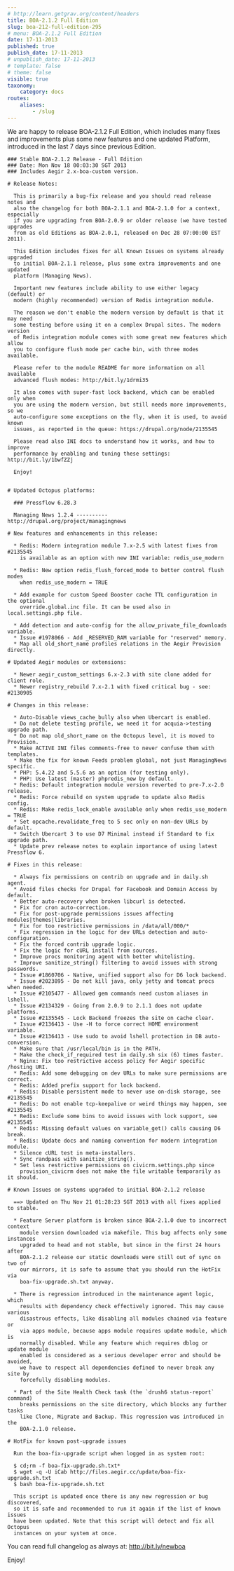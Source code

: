 ```yaml
---
# http://learn.getgrav.org/content/headers
title: BOA-2.1.2 Full Edition
slug: boa-212-full-edition-295
# menu: BOA-2.1.2 Full Edition
date: 17-11-2013
published: true
publish_date: 17-11-2013
# unpublish_date: 17-11-2013
# template: false
# theme: false
visible: true
taxonomy:
    category: docs
routes:
    aliases:
        - /slug
---
```


 We are happy to release BOA-2.1.2 Full Edition, which includes many fixes and improvements plus some new features and one updated Platform, introduced in the last 7 days since previous Edition.

 
    ### Stable BOA-2.1.2 Release - Full Edition
    ### Date: Mon Nov 18 00:03:30 SGT 2013
    ### Includes Aegir 2.x-boa-custom version.
    
    # Release Notes:
    
      This is primarily a bug-fix release and you should read release notes and
      also the changelog for both BOA-2.1.1 and BOA-2.1.0 for a context, especially
      if you are upgrading from BOA-2.0.9 or older release (we have tested upgrades
      from as old Editions as BOA-2.0.1, released on Dec 28 07:00:00 EST 2011).
    
      This Edition includes fixes for all Known Issues on systems already upgraded
      to initial BOA-2.1.1 release, plus some extra improvements and one updated
      platform (Managing News).
    
      Important new features include ability to use either legacy (default) or
      modern (highly recommended) version of Redis integration module.
    
      The reason we don't enable the modern version by default is that it may need
      some testing before using it on a complex Drupal sites. The modern version
      of Redis integration module comes with some great new features which allow
      you to configure flush mode per cache bin, with three modes available.
    
      Please refer to the module README for more information on all available
      advanced flush modes: http://bit.ly/1drmi35
    
      It also comes with super-fast lock backend, which can be enabled only when
      you are using the modern version, but still needs more improvements, so we
      auto-configure some exceptions on the fly, when it is used, to avoid known
      issues, as reported in the queue: https://drupal.org/node/2135545
    
      Please read also INI docs to understand how it works, and how to improve
      performance by enabling and tuning these settings: http://bit.ly/1bwfZZj
    
      Enjoy!
    
    
    # Updated Octopus platforms:
    
      ### Pressflow 6.28.3
    
      Managing News 1.2.4 ---------- http://drupal.org/project/managingnews
    
    # New features and enhancements in this release:
    
      * Redis: Modern integration module 7.x-2.5 with latest fixes from #2135545
        is available as an option with new INI variable: redis_use_modern
    
      * Redis: New option redis_flush_forced_mode to better control flush modes
        when redis_use_modern = TRUE
    
      * Add example for custom Speed Booster cache TTL configuration in the optional
        override.global.inc file. It can be used also in local.settings.php file.
    
      * Add detection and auto-config for the allow_private_file_downloads variable.
      * Issue #1978066 - Add _RESERVED_RAM variable for "reserved" memory.
      * Map all old_short_name profiles relations in the Aegir Provision directly.
    
    # Updated Aegir modules or extensions:
    
      * Newer aegir_custom_settings 6.x-2.3 with site clone added for client role.
      * Newer registry_rebuild 7.x-2.1 with fixed critical bug - see: #2130905
    
    # Changes in this release:
    
      * Auto-Disable views_cache_bully also when Ubercart is enabled.
      * Do not delete testing profile, we need it for acquia->testing upgrade path.
      * Do not map old_short_name on the Octopus level, it is moved to Provision.
      * Make ACTIVE INI files comments-free to never confuse them with templates.
      * Make the fix for known Feeds problem global, not just ManagingNews specific.
      * PHP: 5.4.22 and 5.5.6 as an option (for testing only).
      * PHP: Use latest (master) phpredis_new by default.
      * Redis: Default integration module version reverted to pre-7.x-2.0 release.
      * Redis: Force rebuild on system upgrade to update also Redis config.
      * Redis: Make redis_lock_enable available only when redis_use_modern = TRUE
      * Set opcache.revalidate_freq to 5 sec only on non-dev URLs by default.
      * Switch Ubercart 3 to use D7 Minimal instead if Standard to fix upgrade path.
      * Update prev release notes to explain importance of using latest Pressflow 6.
    
    # Fixes in this release:
    
      * Always fix permissions on contrib on upgrade and in daily.sh agent.
      * Avoid files checks for Drupal for Facebook and Domain Access by default.
      * Better auto-recovery when broken libcurl is detected.
      * Fix for cron auto-correction.
      * Fix for post-upgrade permissions issues affecting modules|themes|libraries.
      * Fix for too restrictive permissions in /data/all/000/*
      * Fix regression in the logic for dev URLs detection and auto-configuration.
      * Fix the forced contrib upgrade logic.
      * Fix the logic for cURL install from sources.
      * Improve procs monitoring agent with better whitelisting.
      * Improve sanitize_string() filtering to avoid issues with strong passwords.
      * Issue #1860706 - Native, unified support also for D6 lock backend.
      * Issue #2023895 - Do not kill java, only jetty and tomcat procs when needed.
      * Issue #2105477 - Allowed gem commands need custom aliases in lshell.
      * Issue #2134329 - Going from 2.0.9 to 2.1.1 does not update platforms.
      * Issue #2135545 - Lock Backend freezes the site on cache clear.
      * Issue #2136413 - Use -H to force correct HOME environment variable.
      * Issue #2136413 - Use sudo to avoid lshell protection in DB auto-conversion.
      * Make sure that /usr/local/bin is in the PATH.
      * Make the check_if_required test in daily.sh six (6) times faster.
      * Nginx: Fix too restrictive access policy for Aegir specific /hosting URI.
      * Redis: Add some debugging on dev URLs to make sure permissions are correct.
      * Redis: Added prefix support for lock backend.
      * Redis: Disable persistent mode to never use on-disk storage, see #2135545
      * Redis: Do not enable tcp-keepalive or weird things may happen, see #2135545
      * Redis: Exclude some bins to avoid issues with lock support, see #2135545
      * Redis: Missing default values on variable_get() calls causing D6 break.
      * Redis: Update docs and naming convention for modern integration module.
      * Silence cURL test in meta-installers.
      * Sync randpass with sanitize_string().
      * Set less restrictive permissions on civicrm.settings.php since
        provision_civicrm does not make the file writable temporarily as it should.
    
    # Known Issues on systems upgraded to initial BOA-2.1.2 release
    
      ==> Updated on Thu Nov 21 01:28:23 SGT 2013 with all fixes applied to stable.
    
      * Feature Server platform is broken since BOA-2.1.0 due to incorrect context
        module version downloaded via makefile. This bug affects only some instances
        upgraded to head and not stable, but since in the first 24 hours after
        BOA-2.1.2 release our static downloads were still out of sync on two of
        our mirrors, it is safe to assume that you should run the HotFix via
        boa-fix-upgrade.sh.txt anyway.
    
      * There is regression introduced in the maintenance agent logic, which
        results with dependency check effectively ignored. This may cause various
        disastrous effects, like disabling all modules chained via feature or
        via apps module, because apps module requires update module, which is
        normally disabled. While any feature which requires dblog or update module
        enabled is considered as a serious developer error and should be avoided,
        we have to respect all dependencies defined to never break any site by
        forcefully disabling modules.
    
      * Part of the Site Health Check task (the `drush6 status-report` command)
        breaks permissions on the site directory, which blocks any further tasks
        like Clone, Migrate and Backup. This regression was introduced in the
        BOA-2.1.0 release.
    
    # HotFix for known post-upgrade issues
    
      Run the boa-fix-upgrade script when logged in as system root:
    
      $ cd;rm -f boa-fix-upgrade.sh.txt*
      $ wget -q -U iCab http://files.aegir.cc/update/boa-fix-upgrade.sh.txt
      $ bash boa-fix-upgrade.sh.txt
    
      This script is updated once there is any new regression or bug discovered,
      so it is safe and recommended to run it again if the list of known issues
      have been updated. Note that this script will detect and fix all Octopus
      instances on your system at once.
    


 You can read full changelog as always at: http://bit.ly/newboa

Enjoy!